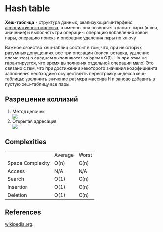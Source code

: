 # Hash table

<b>Хеш-таблица</b> - структура данных, реализующая интерфейс <a href="https://ru.wikipedia.org/wiki/%D0%90%D1%81%D1%81%D0%BE%D1%86%D0%B8%D0%B0%D1%82%D0%B8%D0%B2%D0%BD%D1%8B%D0%B9_%D0%BC%D0%B0%D1%81%D1%81%D0%B8%D0%B2">ассоциативного массива</a>, а именно, она позволяет хранить пары (ключ, значение) и выполнять три операции: операцию добавления новой пары, операцию поиска и операцию удаления пары по ключу.

Важное свойство хеш-таблиц состоит в том, что, при некоторых разумных допущениях, все три операции (поиск, вставка, удаление элементов) в среднем выполняются за время O(1). Но при этом не гарантируется, что время выполнения отдельной операции мало́. Это связано с тем, что при достижении некоторого значения коэффициента заполнения необходимо осуществлять перестройку индекса хеш-таблицы: увеличить значение размера массива H и заново добавить в пустую хеш-таблицу все пары.

<h2>Разрешение коллизий</h2>
<ol>
  <li>Метод цепочек</li>
  <img src="https://gist.githubusercontent.com/deniskovalchuk/ffcff1289e8b0209d47fb7336dfce5c0/raw/7e9f57c18287d7f968d44151d7a9159de9b1f498/htchain.png">
  <li>Открытая адресация</li>
  <img src="https://gist.githubusercontent.com/deniskovalchuk/ffcff1289e8b0209d47fb7336dfce5c0/raw/7e9f57c18287d7f968d44151d7a9159de9b1f498/htline.png">
</ol>

<h2>Complexities</h2>
<div>
<table>
  <tr>
    <td></td>
    <td>Average</td>
    <td>Worst</td>
  </tr>
  <tr>
    <td>Space Complexity</td>
    <td>O(n)</td>
    <td>O(n)</td>
  </tr>
    <tr>
    <td>Access</td>
    <td>N/A</td>
    <td>N/A</td>
  </tr>	 	
  <tr>
    <td>Search</td>
    <td>O(1)</td>
    <td>O(n)</td>
  </tr>
    <tr>
    <td>Insertion</td>
    <td>O(1)</td>
    <td>O(n)</td>
  </tr>
    <tr>
    <td>Deletion</td>
    <td>O(1)</td>
    <td>O(n)</td>
  </tr>
</table>
</div>    
  
<h2>References</h2>
<a href="https://ru.wikipedia.org/wiki/%D0%A5%D0%B5%D1%88-%D1%82%D0%B0%D0%B1%D0%BB%D0%B8%D1%86%D0%B0">wikipedia.org</a>.